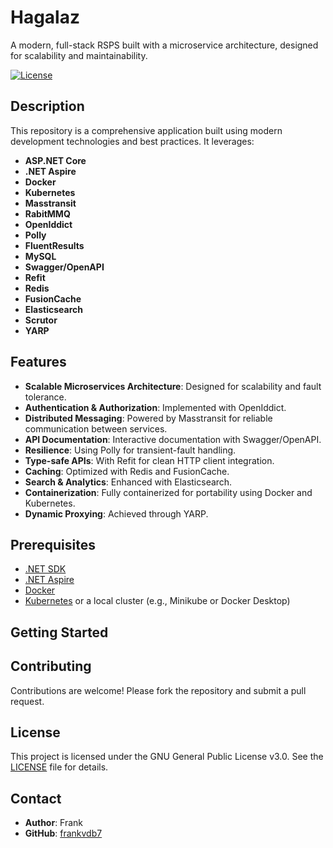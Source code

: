 # Hagalaz

A modern, full-stack RSPS built with a microservice architecture, designed for scalability and maintainability.

[![License](https://img.shields.io/badge/license-GPLv3-blue)](LICENSE)  

## Description

This repository is a comprehensive application built using modern development technologies and best practices. It leverages:

- **ASP.NET Core**
- **.NET Aspire**
- **Docker**
- **Kubernetes**
- **Masstransit**
- **RabitMMQ**
- **OpenIddict**
- **Polly**
- **FluentResults**
- **MySQL**
- **Swagger/OpenAPI**
- **Refit**
- **Redis**
- **FusionCache**
- **Elasticsearch**
- **Scrutor**
- **YARP**

## Features

- **Scalable Microservices Architecture**: Designed for scalability and fault tolerance.
- **Authentication & Authorization**: Implemented with OpenIddict.
- **Distributed Messaging**: Powered by Masstransit for reliable communication between services.
- **API Documentation**: Interactive documentation with Swagger/OpenAPI.
- **Resilience**: Using Polly for transient-fault handling.
- **Type-safe APIs**: With Refit for clean HTTP client integration.
- **Caching**: Optimized with Redis and FusionCache.
- **Search & Analytics**: Enhanced with Elasticsearch.
- **Containerization**: Fully containerized for portability using Docker and Kubernetes.
- **Dynamic Proxying**: Achieved through YARP.

## Prerequisites

- [.NET SDK](https://dotnet.microsoft.com/download)
- [.NET Aspire](https://learn.microsoft.com/en-us/dotnet/aspire/)
- [Docker](https://www.docker.com/)
- [Kubernetes](https://kubernetes.io/) or a local cluster (e.g., Minikube or Docker Desktop)

## Getting Started



## Contributing

Contributions are welcome! Please fork the repository and submit a pull request.

## License

This project is licensed under the GNU General Public License v3.0. See the [LICENSE](LICENSE) file for details.

## Contact

- **Author**: Frank
- **GitHub**: [frankvdb7](https://github.com/frankvdb7)


